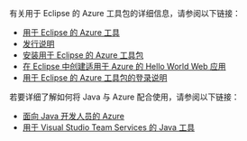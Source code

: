 有关用于 Eclipse 的 Azure 工具包的详细信息，请参阅以下链接： 

* [用于 Eclipse 的 Azure 工具](../eclipse/azure-toolkit-for-eclipse.md) 
* [发行说明](https://github.com/Microsoft/azure-tools-for-java/releases) 
* [安装用于 Eclipse 的 Azure 工具包](../eclipse/azure-toolkit-for-eclipse-installation.md) 
* [在 Eclipse 中创建适用于 Azure 的 Hello World Web 应用](../eclipse/azure-toolkit-for-eclipse-create-hello-world-web-app.md) 
* [用于 Eclipse 的 Azure 工具包的登录说明](../eclipse/azure-toolkit-for-eclipse-sign-in-instructions.md) 

若要详细了解如何将 Java 与 Azure 配合使用，请参阅以下链接： 

* [面向 Java 开发人员的 Azure](https://docs.microsoft.com/java/azure/) 
* [用于 Visual Studio Team Services 的 Java 工具](https://java.visualstudio.com/) 
<!-- TODO: Add URLs for Java in VSCode here --> 
